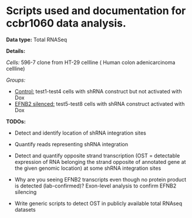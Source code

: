 # Scripts used and documentation for ccbr1060 data analysis.


**Data type:** Total RNASeq

**Details:**

*Cells:* 596-7 clone from HT-29 cellline ( Human colon adenicarcinoma cellline) 

*Groups:* 

* <u>Control:</u> test1-test4 cells with shRNA construct but not activated with Dox
* <u>EFNB2 silenced:</u> test5-test8 cells with shRNA construct activated with Dox



**TODOs:**

* Detect and identify location of shRNA integration sites

* Quantify reads representing shRNA integration
* Detect and quantify opposite strand transcription (OST = detectable expression of RNA belonging the strand opposite of annotated gene at the given genomic location) at some shRNA integration sites
* Why are you seeing EFNB2 transcripts even though no protein product is detected (lab-confirmed)? Exon-level analysis to confirm EFNB2 silencing
* Write generic scripts to detect OST in publicly available total RNAseq datasets